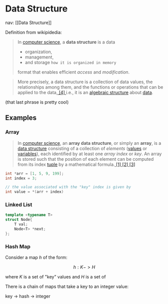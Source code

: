 # Data Structure
nav: [[Data Structure]]

Definition from wikipidedia:

> In [computer science](https://en.wikipedia.org/wiki/Computer_science "Computer science"), a **data structure** is a data 
> - organization,   
> - management,   
> - and storage      `how it is organized in memory`
> 
> format that enables efficient *access* and *modification*.


>   More precisely, a data structure is a collection of data values, the relationships among them, and the functions or operations that can be applied to the data,[ [4] ](https://en.wikipedia.org/wiki/Data_structure#cite_note-4) i.e., it is an [algebraic structure](https://en.wikipedia.org/wiki/Algebraic_structure "Algebraic structure") about [data](https://en.wikipedia.org/wiki/Data "Data").

(that last phrase is pretty cool)

## Examples

### Array
> In [computer science](https://en.wikipedia.org/wiki/Computer_science "Computer science"), an **array data structure**, or simply an **array**, is a [data structure](https://en.wikipedia.org/wiki/Data_structure "Data structure") consisting of a collection of _elements_ ([values](https://en.wikipedia.org/wiki/Value_(computer_science) "Value (computer science)") or [variables](https://en.wikipedia.org/wiki/Variable_(programming) "Variable (programming)")), each identified by at least one _array index_ or _key_. An array is stored such that the position of each element can be computed from its index [tuple](https://en.wikipedia.org/wiki/Tuple "Tuple") by a mathematical formula.[ [1] ](https://en.wikipedia.org/wiki/Array_data_structure#cite_note-1)[ [2] ](https://en.wikipedia.org/wiki/Array_data_structure#cite_note-andres-2)[ [3] ](https://en.wikipedia.org/wiki/Array_data_structure#cite_note-garcia-3)

```C
int *arr = [1, 5, 9, 199];
int index = 3;

// the value associated with the "key" index is given by
int value = *(arr + index) 
```



### Linked List

```cpp
template <typename T>
struct Node{
	T val;
	Node<T> *next;
};
```

### Hash Map

Consider a map $h$ of the form:

$$
h: K -> H 
$$

where $K$ is a set of "key" values and $H$ is a set of 

There is a chain of maps that take a key to an integer value:

key -> hash -> integer




